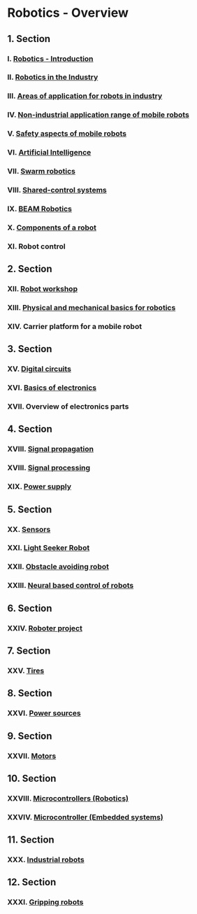 # Robotics - Overview

## 1. Section

### I. [Robotics - Introduction](https://www.geeksforgeeks.org/robotics-introduction/)

### II. [Robotics in the Industry](https://en.wikipedia.org/wiki/Industrial_robot)

### III. [Areas of application for robots in industry](https://en.wikipedia.org/wiki/Industrial_robot)

### IV. [Non-industrial application range of mobile robots](https://www.globalspec.com/industrial-directory/application_non-industrial_robot)

### V. [Safety aspects of mobile robots](https://www.automate.org/industry-insights/industrial-mobile-robot-safety-standards-on-the-forefront)

### VI. [Artificial Intelligence](https://en.wikipedia.org/wiki/Artificial_intelligence)

### VII. [Swarm robotics](https://en.wikipedia.org/wiki/Swarm_robotics)

### VIII. [Shared-control systems](https://elib.dlr.de/135803/1/test.pdf)

### IX. [BEAM Robotics](https://en.wikipedia.org/wiki/BEAM_robotics)

### X. [Components of a robot](https://www.javatpoint.com/components-of-robot)

### XI. Robot control

## 2. Section

### XII. [Robot workshop](https://en.wikibooks.org/wiki/Robotics/Design_Basics/Tools_and_Equipment)

### XIII. [Physical and mechanical basics for robotics](https://en.wikibooks.org/wiki/Robotics/Design_Basics/Physical_Design)

### XIV. Carrier platform for a mobile robot

## 3. Section

### XV. [Digital circuits](https://en.wikibooks.org/wiki/Digital_Circuits)

### XVI. [Basics of electronics](https://en.wikibooks.org/wiki/Electronics)

### XVII. Overview of electronics parts

## 4. Section

### XVIII. [Signal propagation](https://en.wikibooks.org/wiki/Electronics/Signal_Propagation)

### XVIII. [Signal processing](https://en.wikibooks.org/wiki/Signal_Processing)

### XIX. [Power supply](https://en.wikibooks.org/wiki/Power_Electronics)

## 5. Section

### XX. [Sensors](https://en.wikibooks.org/w/index.php?go=Go&search=sensors&title=Special%3ASearch&ns0=1&ns4=1&ns102=1&ns110=1&ns112=1)

### XXI. [Light Seeker Robot](https://www.instructables.com/Mini-Light-Seeker/)

### XXII. [Obstacle avoiding robot](https://www.instructables.com/Obstacle-Avoiding-Robot-Arduino-1/)

### XXIII. [Neural based control of robots](https://www.frontiersin.org/articles/10.3389/fnbot.2018.00035/full)

## 6. Section

### XXIV. [Roboter project]()

## 7. Section

### XXV. [Tires](https://en.wikibooks.org/wiki/Robotics/Types_of_Robots/Wheeled)

## 8. Section

### XXVI. [Power sources](https://en.wikibooks.org/wiki/Robotics/Components/Power_Sources)

## 9. Section

### XXVII. [Motors](https://en.wikibooks.org/wiki/General_Engineering_Introduction/Arduino_and_Motors/Motor_Introduction)

## 10. Section

### XXVIII. [Microcontrollers (Robotics)](https://en.wikibooks.org/wiki/Robotics/Computer_Control/The_Interface/Microcontrollers)

### XXVIV. [Microcontroller (Embedded systems)](https://en.wikibooks.org/wiki/Robotics/Computer_Control/The_Interface/Microcontrollers)

## 11. Section

### XXX. [Industrial robots](https://en.wikipedia.org/wiki/Industrial_robot)

## 12. Section

### XXXI. [Gripping robots](https://en.wikibooks.org/wiki/Robotics/Components/Grippers)
